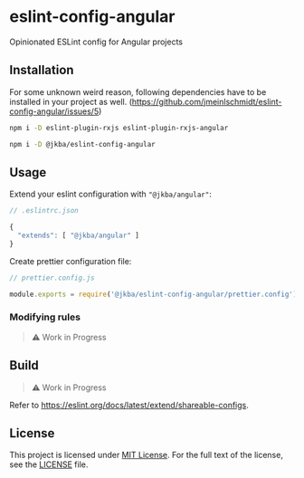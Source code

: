 # eslint-config-angular

Opinionated ESLint config for Angular projects


## Installation

For some unknown weird reason, following dependencies have to be installed in your project as well. (https://github.com/jmeinlschmidt/eslint-config-angular/issues/5)

```sh
npm i -D eslint-plugin-rxjs eslint-plugin-rxjs-angular
```

```sh
npm i -D @jkba/eslint-config-angular
```


## Usage

Extend your eslint configuration with `"@jkba/angular"`:

```javascript
// .eslintrc.json

{
  "extends": [ "@jkba/angular" ]
}
```

Create prettier configuration file:

```javascript
// prettier.config.js

module.exports = require('@jkba/eslint-config-angular/prettier.config');
```


### Modifying rules

> :warning: Work in Progress


## Build

> :warning: Work in Progress

Refer to https://eslint.org/docs/latest/extend/shareable-configs.


## License

This project is licensed under [MIT License](http://opensource.org/licenses/MIT/).
For the full text of the license, see the [LICENSE](LICENSE) file.
